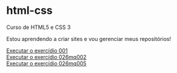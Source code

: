 # html-css
 Curso de HTML5 e CSS 3


Estou aprendendo a criar sites e vou gerenciar meus repositórios!

<a href="https://conkauage.github.io/html-css/exercicios/ex001/index.html"> Executar o exercídio 001 </a><br>
<a href="https://conkauage.github.io/html-css/exercicios/ex026/mq002/index.html"> Executar o exercídio 026mq002 </a><br>
<a href="https://conkauage.github.io/html-css/exercicios/ex026/mq005/index.html"> Executar o exercídio 026mq005 </a>
